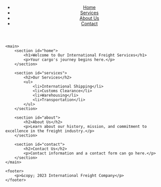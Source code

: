 <!DOCTYPE html>
<html lang="en">
<head>
    <meta charset="UTF-8">
    <meta name="viewport" content="width=device-width, initial-scale=1.0">
    <title>International Freight Company</title>
    <link rel="stylesheet" href="styles.css">
</head>
<body>
    <header>
        <nav>
            <ul>
                <li><a href="#home">Home</a></li>
                <li><a href="#services">Services</a></li>
                <li><a href="#about">About Us</a></li>
                <li><a href="#contact">Contact</a></li>
            </ul>
        </nav>
    </header>

    <main>
        <section id="home">
            <h1>Welcome to Our International Freight Services</h1>
            <p>Your cargo's journey begins here.</p>
        </section>

        <section id="services">
            <h2>Our Services</h2>
            <ul>
                <li>International Shipping</li>
                <li>Customs Clearance</li>
                <li>Warehousing</li>
                <li>Transportation</li>
            </ul>
        </section>

        <section id="about">
            <h2>About Us</h2>
            <p>Learn about our history, mission, and commitment to excellence in the freight industry.</p>
        </section>

        <section id="contact">
            <h2>Contact Us</h2>
            <p>Contact information and a contact form can go here.</p>
        </section>
    </main>

    <footer>
        <p>&copy; 2023 International Freight Company</p>
    </footer>
</body>
</html>

